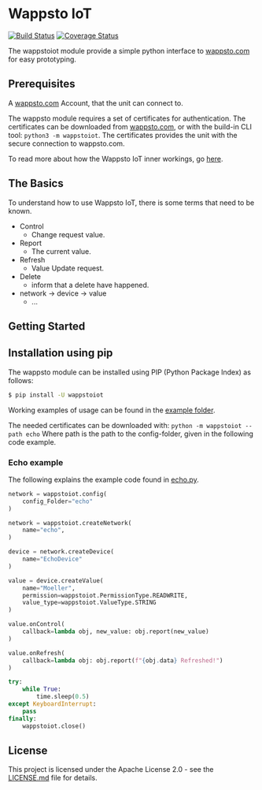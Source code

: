 Wappsto IoT
===============================================================================

[![Build Status](https://travis-ci.com/Wappsto/python-wappsto-iot.svg?branch=master)](https://travis-ci.com/Wappsto/python-wappsto-iot)
[![Coverage Status](https://coveralls.io/repos/github/Wappsto/python-wappsto-iot/badge.svg?branch=master)](https://coveralls.io/github/Wappsto/python-wappsto-iot?branch=master)

The wappstoiot module provide a simple python interface to [wappsto.com](https://wappsto.com/) for easy prototyping.


## Prerequisites

A [wappsto.com](https://wappsto.com/) Account, that the unit can connect to.

The wappsto module requires a set of certificates for authentication. The certificates can be downloaded from [wappsto.com](https://wappsto.com/), or with the build-in CLI tool: `python3 -m wappstoiot`.
The certificates provides the unit with the secure connection to wappsto.com.

To read more about how the Wappsto IoT inner workings, go [here](https://documentation.wappsto.com).

## The Basics

To understand how to use Wappsto IoT, there is some terms that need to be known.
* Control
    - Change request value.
* Report
    - The current value.
* Refresh
    - Value Update request.
* Delete
    - inform that a delete have happened.
* network -> device -> value
    - ...

## Getting Started


## Installation using pip

The wappsto module can be installed using PIP (Python Package Index) as follows:

```bash
$ pip install -U wappstoiot
```


Working examples of usage can be found in the [example folder](./example).

The needed certificates can be downloaded with: `python -m wappstoiot --path echo`
Where path is the path to the config-folder, given in the following code example.

### Echo example

The following explains the example code found in [echo.py](./example/echo.py).


```python
network = wappstoiot.config(
    config_Folder="echo"
)
```

```python
network = wappstoiot.createNetwork(
    name="echo",
)
```

```python
device = network.createDevice(
    name="EchoDevice"
)
```

```python
value = device.createValue(
    name="Moeller",
    permission=wappstoiot.PermissionType.READWRITE,
    value_type=wappstoiot.ValueType.STRING
)
```

```python
value.onControl(
    callback=lambda obj, new_value: obj.report(new_value)
)
```

```python
value.onRefresh(
    callback=lambda obj: obj.report(f"{obj.data} Refreshed!")
)
```

```python
try:
    while True:
        time.sleep(0.5)
except KeyboardInterrupt:
    pass
finally:
    wappstoiot.close()
```

## License

This project is licensed under the Apache License 2.0 - see the [LICENSE.md](LICENSE.md) file for details.

